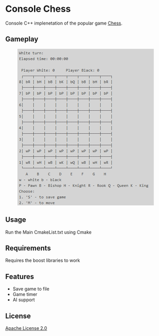 # Console Chess
Console C++ implenetation of the popular game [Chess](https://en.wikipedia.org/wiki/Chess). 

## Gameplay
<p align="center"><img src="https://github.com/ZdrzalikPrzemyslaw/Console-Chess/blob/master/.github/Gameplay.png"
     alt="Gameplay Screenshot"/>
  </p>
  
## Usage
Run the Main CmakeList.txt using Cmake 

## Requirements

Requires the boost libraries to work

## Features
* Save game to file
* Game timer
* AI support

## License
[Apache License 2.0](https://choosealicense.com/licenses/apache-2.0/)

